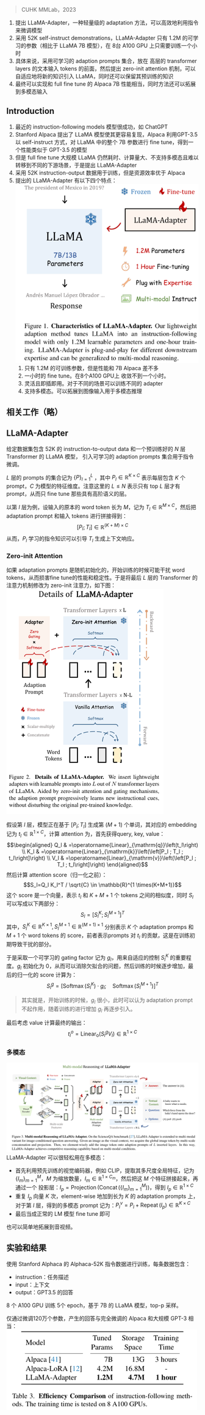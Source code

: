> CUHK MMLab，2023

1. 提出 LLaMA-Adapter，一种轻量级的 adaptation 方法，可以高效地利用指令来微调模型
2. 采用 52K self-instruct demonstrations，LLaMA-Adapter 只有 1.2M 的可学习的参数（相比于 LLaMA 7B 模型），在 8台 A100 GPU 上只需要训练一个小时
3. 具体来说，采用可学习的 adaption prompts 集合，放在 高层的 transformer layers 的文本输入 tokens 的前面，然后提出 zero-init attention 机制，可以自适应地将新的知识引入 LLaMA，同时还可以保留其预训练的知识
4. 最终可以实现和 full fine tune 的 Alpaca 7B 性能相当，同时方法还可以拓展到多模态输入

## Introduction

1. 最近的 instruction-following models 模型很成功，如 ChatGPT
2. Stanford Alpaca 提出了 LLaMA 模型使其更容易复现，Alpaca 利用GPT-3.5以 self-instruct 方式，对 LLaMA 中的整个 7B 参数进行 fine tune，得到一个性能类似于 GPT-3.5 的模型
3. 但是 full fine tune 大规模 LLaMA 仍然耗时、计算量大、不支持多模态且难以转移到不同的下游场景，于是提出 LLaMA-Adapter
4. 采用 52K instruction-output 数据用于训练，但是资源效率优于 Alpaca
5. 提出的 LLaMA-Adapter 有以下四个特点：![](image/Pasted%20image%2020230510151118.png)
	1. 只有 1.2M 的可训练参数，但是性能和 7B Alpaca 差不多
	2. 一小时的 fine tune。在8个A100 GPU上 收敛不到一个小时。
	3. 灵活且即插即用。对于不同的场景可以训练不同的 adapter
	4. 支持多模态。可以拓展到图像输入用于多模态推理

## 相关工作（略）

## LLaMA-Adapter

给定数据集包含 52K 的 instruction-to-output data 和一个预训练好的 $N$ 层 Transformer 的 LLaMA 模型， 引入可学习的 adaption prompts 集合用于指令微调。

$L$ 层的 prompts 的集合记为 $\{P\}^L_{l=1}$ ，其中 $P_l\in\mathbb{R}^{K\times C}$ 表示每层包含 $K$ 个 prompt，$C$ 为模型的特征维度。注意这里的 $L\le N$ 表示只有 top $L$ 层才有 prompt，从而只 fine tune 那些具有高阶语义的层。

以第 $l$ 层为例，设输入的原本的 word token 长为 $M$，记为 $T_l\in\mathbb{R}^{M\times C}$，然后把 adaptation prompt 和输入 tokens 进行拼接得到：$$[P_l;T_l]\in\mathbb{R}^{(K+M)\times C}$$
从而，$P_l$ 学习的指令知识可以引导 $T_l$ 生成上下文响应。

### Zero-init Attention

如果 adaptation prompts 是随机初始化的，开始训练的时候可能干扰 word tokens，从而损害fine tune的性能和稳定性。于是将最后 $L$ 层的 Transformer 的注意力机制修改为 zero-init 注意力，如下图：![](image/Pasted%20image%2020230511150500.png)

假设第 $l$ 层，模型正在基于 $[P_l;T_l]$ 生成第 $(M+1)$ 个单词，其对应的 embedding 记为 $t_l\in\mathbb{R}^{1\times C}$，计算 attention 为，首先获得query, key, value：$$\begin{aligned}
Q_l & =\operatorname{Linear}_{\mathrm{q}}\left(t_l\right) \\
K_l & =\operatorname{Linear}_{\mathrm{k}}\left(\left[P_l ; T_l ; t_l\right]\right) \\
V_l & =\operatorname{Linear}_{\mathrm{v}}\left(\left[P_l ; T_l ; t_l\right]\right)
\end{aligned}$$
然后计算 attention score（归一化之前）：$$S_l=Q_l K_l^T / \sqrt{C} \in \mathbb{R}^{1 \times(K+M+1)}$$
这个 score 是一个向量，表示 $t_l$ 和 $K+M+1$ 个 tokens 之间的相似度，同时 $S_l$ 可以写成以下两部分：$$S_l=[S_l^K;S_l^{M+1}]^T$$
其中，$S_l^K\in\mathbb{R}^{K\times 1},S_l^{M+1}\in\mathbb{R}^{(M+1)\times 1}$ 分别表示 $K$ 个 adaptation promps 和 $M+1$ 个 word tokens 的 score，前者表示prompts 对 $t_l$ 的贡献，这是在训练初期导致干扰的部分。

于是采取一个可学习的 gating factor 记为 $g_l$，用来自适应的控制 $S_l^K$ 的重要程度。$g_l$ 初始化为 0，从而可以消除欠拟合的问题，然后训练的时候逐步增加，最后的归一化的 score 计算为：$$S_l^g=\left[\operatorname{Softmax}\left(S_l^K\right) \cdot g_l ; \quad \operatorname{Softmax}\left(S_l^{M+1}\right)\right]^T$$
> 其实就是，开始训练的时候，$g_l$ 很小，此时可以认为 adaptation prompt 不起作用，随着训练的进行增加 $g_l$ 再逐步引入。

最后考虑 value 计算最终的输出：$$t_l^o=\operatorname{Linear}_{\mathrm{o}}\left(S_l^g V_l\right) \in \mathbb{R}^{1 \times C}$$

### 多模态

![](image/Pasted%20image%2020230511150847.png)
LLaMA-Adapter 可以很轻松用在多模态：
+ 首先利用预先训练的视觉编码器，例如 CLIP，提取其多尺度全局特征，记为 $\{I_m\}_{m=1}^M$，$M$ 为缩放数量，$I_m\in\mathbb{R}^{1\times C_m}$，然后把这 $M$ 个特征拼接起来，再通过一个 投影层：$I_p=\operatorname{Projection}\left(\operatorname{Concat}\left(\left\{I_m\right\}_{m=1}^M\right)\right)$，得到 $I_p\in\mathbb{R}^{1\times C}$
+ 重复 $I_p$ 向量 $K$ 次，element-wise 地加到长为 $K$ 的 adaptation prompts 上，对于第 $l$ 层，得到的多模态 prompt 记为：$P_l^v=P_l+\operatorname{Repeat}\left(I_p\right) \in \mathbb{R}^{K \times C}$
+ 最后当成正常的 LM 模型 fine tune 即可

也可以简单地拓展到音视频。

## 实验和结果

使用 Stanford Alphaca 的 Alphaca-52K 指令数据进行训练，每条数据包含：
+ instruction：任务描述
+ input：上下文
+ output：GPT3.5 的回答

8 个 A100 GPU 训练 5个 epoch，基于 7B 的 LLaMA 模型，top-p 采样。

仅通过微调120万个参数，产生的回答与完全微调的 Alpaca 和大规模 GPT-3 相当：
![](image/Pasted%20image%2020230511171906.png)
